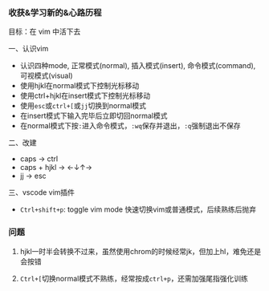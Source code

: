 ### 收获&学习新的&心路历程

目标：在 vim 中活下去

一、认识vim

- 认识四种mode, 正常模式(normal), 插入模式(insert), 命令模式(command), 可视模式(visual)
- 使用hjkl在normal模式下控制光标移动
- 使用ctrl+hjkl在insert模式下控制光标移动
- 使用`esc`或`ctrl+[`或`jj`切换到normal模式
- 在insert模式下输入完毕后立即切回normal模式
- 在normal模式下按`:`进入命令模式，`:wq`保存并退出，`:q`强制退出不保存

二、改建

- caps -> ctrl
- caps + hjkl -> ←↓↑→
- jj -> esc

三、vscode vim插件

- `Ctrl+shift+p`: toggle vim mode 快速切换vim或普通模式，后续熟练后抛弃

### 问题

1. hjkl一时半会转换不过来，虽然使用chrom的时候经常jk，但加上hl，难免还是会按错

2. `Ctrl+[`切换normal模式不熟练，经常按成`ctrl+p`，还需加强尾指强化训练
